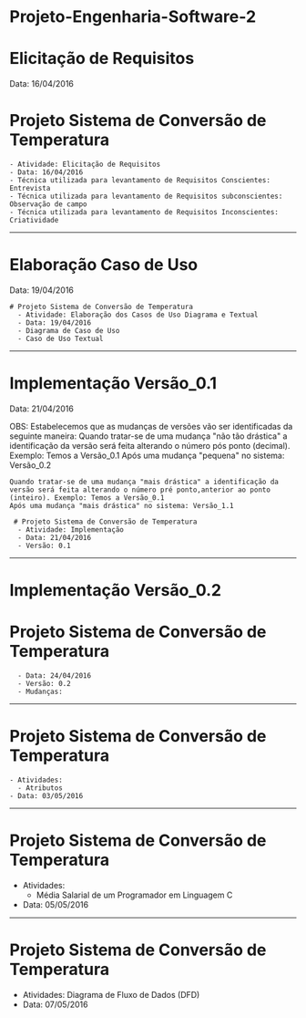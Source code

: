 # Projeto-Engenharia-Software-2

# Elicitação de Requisitos
  Data: 16/04/2016

  # Projeto Sistema de Conversão de Temperatura
    - Atividade: Elicitação de Requisitos 
    - Data: 16/04/2016 
    - Técnica utilizada para levantamento de Requisitos Conscientes: Entrevista 
    - Técnica utilizada para levantamento de Requisitos subconscientes: Observação de campo
    - Técnica utilizada para levantamento de Requisitos Inconscientes: Criatividade
  
----------------------------------------------------------------------------------------------------------

# Elaboração Caso de Uso
  Data: 19/04/2016

    # Projeto Sistema de Conversão de Temperatura
      - Atividade: Elaboração dos Casos de Uso Diagrama e Textual
      - Data: 19/04/2016
      - Diagrama de Caso de Uso
      - Caso de Uso Textual 

----------------------------------------------------------------------------------------------------------

# Implementação Versão_0.1
  Data: 21/04/2016
  
  OBS: Estabelecemos que as mudanças de versões vão ser identificadas da seguinte maneira:
    Quando tratar-se de uma mudança "não tão drástica" a identificação da versão será feita alterando o número pós ponto (decimal). Exemplo: Temos a Versão_0.1 
    Após uma mudança "pequena" no sistema: Versão_0.2
    
    Quando tratar-se de uma mudança "mais drástica" a identificação da versão será feita alterando o número pré ponto,anterior ao ponto (inteiro). Exemplo: Temos a Versão_0.1 
    Após uma mudança "mais drástica" no sistema: Versão_1.1
      
     # Projeto Sistema de Conversão de Temperatura
      - Atividade: Implementação 
      - Data: 21/04/2016 
      - Versão: 0.1  

----------------------------------------------------------------------------------------------------------

# Implementação Versão_0.2
  
  # Projeto Sistema de Conversão de Temperatura
      - Data: 24/04/2016
      - Versão: 0.2 
      - Mudanças: 

----------------------------------------------------------------------------------------------------------
  # Projeto Sistema de Conversão de Temperatura
    - Atividades:
      - Atributos 
    - Data: 03/05/2016
  
----------------------------------------------------------------------------------------------------------
# Projeto Sistema de Conversão de Temperatura
  - Atividades:
    - Média Salarial de um Programador em Linguagem C
  - Data: 05/05/2016
  
----------------------------------------------------------------------------------------------------------
# Projeto Sistema de Conversão de Temperatura
  - Atividades: Diagrama de Fluxo de Dados (DFD)
  - Data: 07/05/2016


